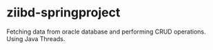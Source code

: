 # ziibd-springproject
Fetching data from oracle database and performing CRUD operations.
Using Java Threads.
